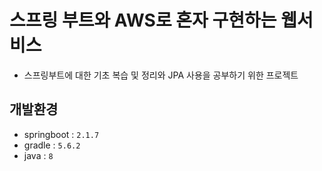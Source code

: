 # 스프링 부트와 AWS로 혼자 구현하는 웹서비스

* 스프링부트에 대한 기초 복습 및 정리와 JPA 사용을 공부하기 위한 프로젝트


## 개발환경
* springboot : `2.1.7` 
* gradle : `5.6.2`
* java : `8`